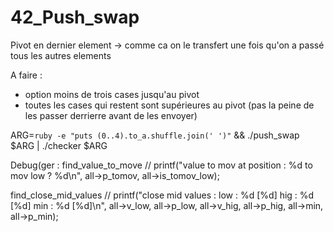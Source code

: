 # 42_Push_swap


Pivot en dernier element -> comme ca on le transfert une fois qu'on a passé tous les autres elements

A faire :
- option moins de trois cases jusqu'au pivot
- toutes les cases qui restent sont supérieures au pivot (pas la peine de les passer derrierre avant de les envoyer)


ARG=`ruby -e "puts (0..4).to_a.shuffle.join(' ')"` && ./push_swap  $ARG | ./checker $ARG




Debug(ger :
find_value_to_move
	// printf("value to mov at position : %d to mov low ? %d\n", all->p_tomov, all->is_tomov_low);

find_close_mid_values
	// printf("close mid values : low : %d [%d] hig : %d [%d] min : %d [%d]\n", all->v_low, all->p_low, all->v_hig, all->p_hig, all->min, all->p_min);
